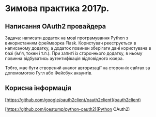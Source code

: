 # Зимова практика 2017р.

## Написання OAuth2 провайдера

Задача: написати додаток на мові програмування Python з використанням фреймворка Flask. Користувач реєструється в написаному
додатку, а додаток повинен зберігати дані користувача в базі (ім'я, токен і т.п.). При запиті із стороннього додатку, в ньому 
повинна відбуватись аутентифікація відповідного юзера.

Тобто, має бути створений аналог авторизації на сторонніх сайтах за допомомогою Гугл або Фейсбук акаунтів.

## Корисна інформація

[https://github.com/google/oauth2client/oauth2client](oauth2client)

[https://github.com/joestump/python-oauth2](Python OAuth2)
